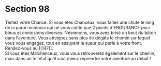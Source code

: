 # Section 98

Tentez votre Chance. Si vous êtes Chanceux, vous faites une chute le long de la paroi rocheuse qui ne vous coûte que 2 points d'ENDURANCE pour bleus et contusions diverses. Néanmoins, vous avez brisé un bout du bâton dans l'aventure. Vous atteignez sans plus de dégâts le chemin sur lequel vous vous engagez, tout en essuyant la sueur qui perle à votre front. Rendez-vous au [[147]].  
Si vous êtes Malchanceux, vous vous retrouverez également sur le chemin, mais dans un tel état qu'il vaut mieux reprendre votre aventure au début !